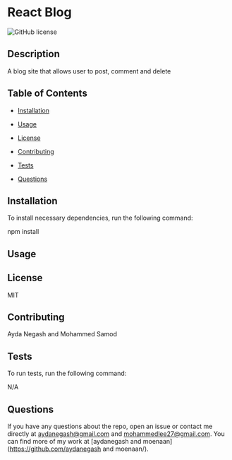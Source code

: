 # React Blog
![GitHub license](https://img.shields.io/badge/license-undefined-blue.svg)

## Description

A blog site that allows user to post, comment and delete

## Table of Contents 

* [Installation](#installation)

* [Usage](#usage)

* [License](#license)

* [Contributing](#contributing)

* [Tests](#tests)

* [Questions](#questions)

## Installation

To install necessary dependencies, run the following command:

npm install

## Usage



## License

MIT
  
## Contributing

Ayda Negash and Mohammed Samod

## Tests

To run tests, run the following command:

N/A

## Questions

If you have any questions about the repo, open an issue or contact me directly at aydanegash@gmail.com and mohammedlee27@gmail.com. You can find more of my work at [aydanegash and moenaan](https://github.com/aydanegash and moenaan/).

